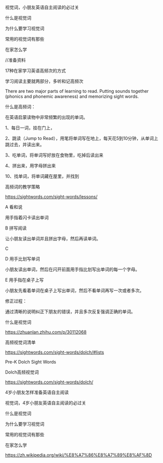 视觉词，小朋友英语自主阅读的必过关


什么是视觉词

为什么要学习视觉词

常用的视觉词有那些

在家怎么学





//准备资料

17种在家学习英语高频次的方式

学习阅读主要就两部分，多听和记高频次

There are two major parts of learning to read.  Putting sounds together (phonics and phonemic awareness) and memorizing sight words.

什么是高频词：

在英语启蒙读物中非常频繁的出现的单词。

1、每日一词，挂在门上，

2、跳读（Jump to Read），用笔将单词写在地上，每天花5到10分钟，从单词上跳过去，并读出来。

3、吃单词，将单词写好放在食物里，吃掉后读出来

4、拼出来，用字母拼出来

10、找单词，将单词藏在屋里，并找到





高频词的教学策略

https://sightwords.com/sight-words/lessons/

A 看和说

用手指着闪卡读出单词

B 拼写阅读

让小朋友读出单词并且拼出字母，然后再读单词。

C 

D 用手比划写单词

小朋友读出单词，然后在闪开前面用手指比划写出单词的每一个字母。

E 用手指在桌子上写

小朋友先看着单词在桌子上写出单词，然后不看单词再写一次或者多次。

修正过程：

通过清晰的说明纠正下朋友的错误，并且多次反复强调正确的单词。





什么是视觉词

https://zhuanlan.zhihu.com/p/30112068





高频视觉词清单

https://sightwords.com/sight-words/dolch/#lists



Pre-K Dolch Sight Words



Dolch高频视觉词

https://sightwords.com/sight-words/dolch/





4岁小朋友怎样准备英语自主阅读



视觉词，4岁小朋友英语自主阅读的必过关

什么是视觉词

为什么要学习视觉词

常用的视觉词有那些

在家怎么学





https://zh.wikipedia.org/wiki/%E8%A7%86%E8%A7%89%E8%AF%8D










































